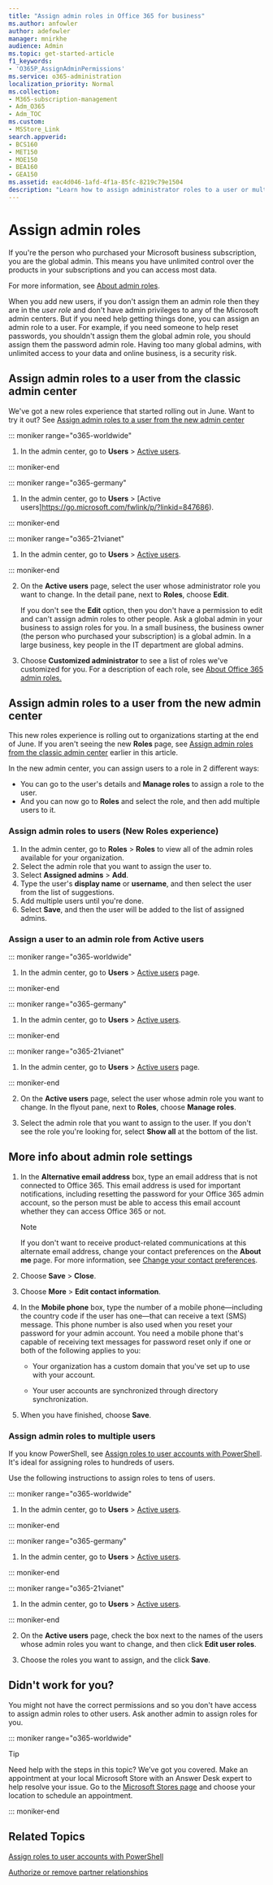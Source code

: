 ```yaml
---
title: "Assign admin roles in Office 365 for business"
ms.author: anfowler
author: adefowler
manager: mnirkhe
audience: Admin
ms.topic: get-started-article
f1_keywords:
- 'O365P_AssignAdminPermissions'
ms.service: o365-administration
localization_priority: Normal
ms.collection: 
- M365-subscription-management
- Adm_O365
- Adm_TOC
ms.custom:
- MSStore_Link
search.appverid:
- BCS160
- MET150
- MOE150
- BEA160
- GEA150
ms.assetid: eac4d046-1afd-4f1a-85fc-8219c79e1504
description: "Learn how to assign administrator roles to a user or multiple users in your business so that they can perform specific tasks in the Microsoft 365 admin center."
---
```


# Assign admin roles
 
If you're the person who purchased your Microsoft business subscription, you are the global admin. This means you have unlimited control over the products in your subscriptions and you can access most data.

For more information, see [About admin roles](about-admin-roles.md).

When you add new users, if you don't assign them an admin role then they are in the *user role* and don't have admin privileges to any of the Microsoft admin centers. But if you need help getting things done, you can assign an admin role to a user. For example, if you need someone to help reset passwords, you shouldn't assign them the global admin role, you should assign them the password admin role. Having too many global admins, with unlimited access to your data and online business, is a security risk.

## Assign admin roles to a user from the classic admin center
We've got a new roles experience that started rolling out in June. Want to try it out? See [Assign admin roles to a user from the new admin center](#assign-admin-roles-to-a-user-from-the-new-admin-center)

::: moniker range="o365-worldwide"
1.  In the admin center, go to **Users** > [Active users](https://go.microsoft.com/fwlink/p/?linkid=834822).

::: moniker-end

::: moniker range="o365-germany"

1. In the admin center, go to **Users** >  [Active users]https://go.microsoft.com/fwlink/p/?linkid=847686).

::: moniker-end

::: moniker range="o365-21vianet"

1. In the admin center, go to **Users** > [Active users](https://go.microsoft.com/fwlink/p/?linkid=850628).

::: moniker-end

2. On the **Active users** page, select the user whose administrator role you want to change. In the detail pane, next to **Roles**, choose **Edit**. 
    
    If you don't see the **Edit** option, then you don't have a permission to edit and can't assign admin roles to other people. Ask a global admin in your business to assign roles for you. In a small business, the business owner (the person who purchased your subscription) is a global admin. In a large business, key people in the IT department are global admins.

3. Choose **Customized administrator** to see a list of roles we've customized for you. For a description of each role, see [About Office 365 admin roles.](about-admin-roles.md)

## Assign admin roles to a user from the new admin center
This new roles experience is rolling out to organizations starting at the end of June. If you aren't seeing the new **Roles** page, see [Assign admin roles from the classic admin center](assign-admin-roles.md#assign-admin-roles-to-a-user-from-the-classic-admin-center) earlier in this article.

In the new admin center, you can assign users to a role in 2 different ways: 
- You can go to the user's details and **Manage roles** to assign a role to the user.
- And you can now go to **Roles** and select the role, and then add multiple users to it.

### Assign admin roles to users (New Roles experience)

1. In the admin center, go to **Roles** > **Roles** to view all of the admin roles available for your organization.
1. Select the admin role that you want to assign the user to. 
1. Select **Assigned admins** > **Add**.
1. Type the user's **display name** or **username**, and then select the user from the list of suggestions. 
1. Add multiple users until you're done. 
1. Select **Save**, and then the user will be added to the list of assigned admins.

### Assign a user to an admin role from Active users
::: moniker range="o365-worldwide"
1.  In the admin center, go to **Users** > [Active users](https://go.microsoft.com/fwlink/p/?linkid=834822) page.

::: moniker-end

::: moniker range="o365-germany"

1. In the admin center, go to **Users** > [Active users](https://go.microsoft.com/fwlink/p/?linkid=847686).

::: moniker-end

::: moniker range="o365-21vianet"

1. In the admin center, go to **Users** > [Active users](https://go.microsoft.com/fwlink/p/?linkid=850628) page.

::: moniker-end

2. On the **Active users** page, select the user whose admin role you want to change. In the flyout pane, next to **Roles**, choose **Manage roles**. 

3. Select the admin role that you want to assign to the user. If you don't see the role you're looking for, select **Show all** at the bottom of the list.

  
## More info about admin role settings

1. In the **Alternative email address** box, type an email address that is not connected to Office 365. This email address is used for important notifications, including resetting the password for your Office 365 admin account, so the person must be able to access this email account whether they can access Office 365 or not. 
    
    > [!NOTE]
    > If you don't want to receive product-related communications at this alternate email address, change your contact preferences on the **About me** page. For more information, see [Change your contact preferences](../manage/change-contact-preferences.md). 
  
2. Choose **Save** \> **Close**.
    
3. Choose **More** > **Edit contact information**.
    
4. In the **Mobile phone** box, type the number of a mobile phone—including the country code if the user has one—that can receive a text (SMS) message. This phone number is also used when you reset your password for your admin account. 
You need a mobile phone that's capable of receiving text messages for password reset only if one or both of the following applies to you:
    
      - Your organization has a custom domain that you've set up to use with your account.
    
      - Your user accounts are synchronized through directory synchronization.
    
5. When you have finished, choose **Save**.
    
### Assign admin roles to multiple users

If you know PowerShell, see [Assign roles to user accounts with PowerShell](https://go.microsoft.com/fwlink/?linkid=854257). It's ideal for assigning roles to hundreds of users.
  
Use the following instructions to assign roles to tens of users.

::: moniker range="o365-worldwide"

1.  In the admin center, go to **Users** > [Active users](https://admin.microsoft.com/AdminPortal/Home#/homepage).

::: moniker-end

::: moniker range="o365-germany"

1. In the admin center, go to **Users** > [Active users](https://portal.office.de/adminportal/home).

::: moniker-end

::: moniker range="o365-21vianet"

1. In the admin center, go to **Users** > [Active users](https://login.partner.microsoftonline.cn).

::: moniker-end

2. On the **Active users** page, check the box next to the names of the users whose admin roles you want to change, and then click **Edit user roles**.
    
3. Choose the roles you want to assign, and the click **Save**.
    
## Didn't work for you?

You might not have the correct permissions and so you don't have access to assign admin roles to other users. Ask another admin to assign roles for you.

::: moniker range="o365-worldwide"

> [!TIP]
> Need help with the steps in this topic? We’ve got you covered. Make an appointment at your local Microsoft Store with an Answer Desk expert to help resolve your issue. Go to the [Microsoft Stores page](https://go.microsoft.com/fwlink/?LinkID=2041482) and choose your location to schedule an appointment.

::: moniker-end

## Related Topics

[Assign roles to user accounts with PowerShell](https://docs.microsoft.com/office365/enterprise/powershell/assign-roles-to-user-accounts-with-office-365-powershell)

[Authorize or remove partner relationships](https://support.office.com/article/201ccb3b-6011-4bf1-a6b2-84e7cc1ee2d0.aspx)